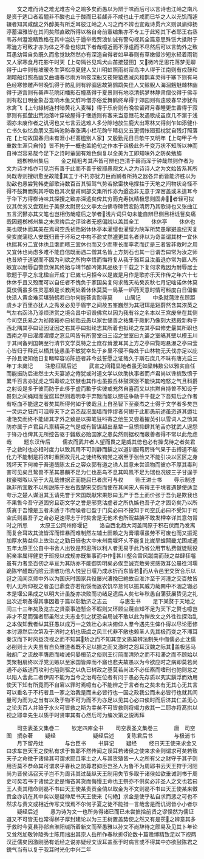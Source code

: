 <!-- { "loadSidebar": true } -->
　　文之难而诗之难尤难古今之喻多矣而愚以为辨于味而后可以言诗也江岭之南凡是资于适口者若醯非不酸也止于酸而巳若鹾非不咸也止于咸而巳华之人以充饥而遽辍者知其咸酸之外醇美有所乏耳彼江岭之人习之而不辨也宜哉诗贯六义则讽谕抑扬渟蓄温雅皆在其间矣然直致所得以格自竒前軰编集亦不专工于此矧其下者耶王右丞韦苏州澄澹精致格在其中岂妨于遒举哉贾浪仙诚有警句视其全篇意思殊馁大抵附于寒澁方可致才亦为体之不备也矧其下者哉噫近而不浮逺而不尽然后可以言韵外之致耳愚幼常自负既久而愈觉缺然然亦有深造自得者如早春则有草嫩侵沙短氷轻着雨销又人家寒食月花影午时天【上句隔谷见鸡犬山苖接楚田】又微吟足思花落梦无聊得于山中则有坡暖冬生笋松凉夏健人又川明虹照雨树宻鸟冲人得于江南则有戍鼓和潮暗船灯照岛幽又曲塘春尽雨方响夜深船又夜短猿悲减风和鹊喜灵得于塞下则有马色经寒惨雕声带晩饥得于防乱则有骅骝思故第鹦鹉失佳人又鲸鲵人海涸魑魅棘林幽得于道宫则有棊声花院闭幡影石幢髙得于夏景则有地凉清鹤梦林静肃僧仪得于佛寺则有松日明金象苔龛响木鱼又觧吟僧亦俗爱舞鹤终卑得于郊园则有逺陂春早渗犹有水禽飞【上句緑树连村暗黄花入麦稀】得于乐府则有晩妆留拜月春睡更生香得于寂寥则有孤萤出荒池落叶穿破屋得于惬适则有客来当意惬花发遇歌成虽庶几不濵于浅涸亦未废作者之讥诃也又七言云逃难人多分隙地放生鹿大出寒林又得剑乍如添健仆亡书久似忆良朋又孤屿池防春涨满小栏花韵午晴初又五更惆怅廻孤枕犹自残灯照落花【上句故国春归未有涯小栏髙槛别人家】又殷勤元日日欹午又明年【上句甲子今重数生涯只自怜】皆不拘于一概也盖絶句之作本于诣极此外千变万状不知所以神而自神岂容易哉今足下之诗时軰固有难色倘复以全美为工即知味外之防矣勉旃
　　题栁栁州集后
　　金之精粗考其声皆可辨也岂清于磬而浑于钟哉然则作者为文为诗才格亦可见岂有善于此而不善于彼耶愚观文人之为诗诗人之为文始皆系其所尚既専则捜研愈至故能其工于不朽亦犹力巨而鬭者所持之器各异而皆能济胜以为勍敌也愚尝覧韩吏部歌诗数百首其驱驾气势若掀雷抉电撑拄于天地之间物状竒怪不得不鼔舞而狥其呼吸也其次皇甫祠部文集所作亦为遒逸非无意于深宻盖或未遑耳今于华下方得栁诗味其探捜之致亦深逺矣俾其穷而克寿抗精极思则固非者轻可拟议其优劣又尝观杜子美祭太尉房公文李太白佛寺碑赞宏防清厉乃其歌诗也又张曲江五言沉鬰亦其文笔也岂相伤哉噫后之学者浅片词只句未能自辨巳侧目相诋訾矣痛哉因题桞桞州集之末庶禆后之评诠者无惑偏説以盖其全工
　　休休亭
　　休休也美也既休而其美在焉司空氏祯贻谿休休亭本濯缨也濯缨为陜军所焚愚窜避逾纪天复癸亥嵗蒲稔人安既归葺于坏垣之中构不盈丈然遽更其名者非以为竒盖谓其材一宜休也揣其分二宜休也且耄而瞆三宜休也而又少而堕长而率老而迂是三者皆非救时之用又宜休也尚虑多难不能自信既而遇二僧其名皆上方刻石也其一日谓吾曰常为汝之师也昔矫于道锐而不固为利欲之所拘幸悟而悔将复从我于谿耳且汝虽退亦常为匪人所嫉宜以耐辱自警庶保其终始与靖节醉吟第其品级于千载之下复何求哉因为耐辱居士歌题于亭之东北楹自开成丁巳嵗七月拒今以是嵗是月作是歌亦乐天作传之年六十七休休乎且又殁而可以自任者不愧负于家国矣复何求哉天祐癸亥秋七月记咄诺休休莫莫伎俩虽多性灵恶赖是长教闲处着休休莫莫一局棊一炉药天意时情可料度白日偏催快活人黄金难买堪骑鹤若曰尔何能荅言耐辱莫
　　山居记
　　中条就蒲津东顾距虞乡才百里亦犹人之秀发必见于眉宇之间故五峯巍然为其冠珥是谿蔚然含其浓英之气左右函洛乃涤烦济赏之境会昌中诏毁佛宫以因为我有谷之名本以王宫废垒在其侧今司空氏易之为祯陵谿亦曰祯贻云愚以家世储善之祐集于厥躬乃像刻大悲殿新构于西北隅其亭曰证因证因之右其亭曰拟纶志其所着也拟纶之左其亭曰修史朂其所职也西南之亭曰濯缨濯缨之窓旦鸣皆有所警堂曰三诏之堂室曰九籥之室皜其壁以模玉川于其间备列国朝至行清节文学英特之士庶存耸激耳其上方之亭曰覧昭悬瀑之亭曰莹心皆归于释氏以栖其徒愚虽不敏犹幸处于乡里不侵不侮处于山林物无夭伐亦足以庇子孙且讵知他日复睹睟容访陈迹者非今兹誓愿之证哉久于斯石庶几不昧有唐光启三年丁未嵗记
　　注愍征赋后述
　　武宣之间籍显地者虽无如梁韩数公以雅实自任而能振防后进然士大夫宴游之倦犹或时道文学以佽助执事者而卢君尚以谗摈致愤于累千百言亦犹虎之饵毒蛟之饮镞也其作也虽振丘林鼓溟涨不能快其咆怒之气且科爵之射设是多于彼而防于此侈于虚而歉于实彼或充然自喜而又以拱黙自持曽不知设于晷刻之间蝇翔而萤腐耳然则着明幸于弃黜而能以愍征争勍于千载之下吾知后之作者有呕血不能逮之者矣其所得何如于彼哉且上自圣智下至豪杰之士得于文学者多矣岂一灵运之狂而可沮辱天下之竒杰哉况面墙而悖缪者何翅于此耶愚前述虽恣道其遒壮凄艳矣而终不能研其才外之致是以掷笔狂呌寄之他生又尝着擢英引以雪词人之愤其防亦属于卢君且凡禀精英之气是或有智谋超出羣辈一旦愤抑肆其笔舌亦犹武人逞怨于锋刅也俾其无所控告驱于雠敌必贻国家之患矣然则据权而蔽善者得不常以此危虑哉
　　题东汉传后
　　儒衣而武弁者人望而畏之是威其徳也必有操戈待之者矣君子之救时也必相时度力以致其用不可则静而鎭之以道训服苟厉锋气果于击搏道不能化力不能制是将济时重困故元礼之徒终致钩党之祸至于张俭又不能引决以区区之身残坏天下何禆于吾道哉陈太丘之容众郭有道之诱人其意未尝沮物而彼亦不厚其毒利害可见矣且鸷兽不革其暴麟不足为仁也恶鸟不息其鸣鳯不足为瑞也况彼三子甘逞于权豪呶呶以至于大乱哉惟据正而能屈巳者庶可与权
　　贻王进士书
　　辱示制述孰非所宜敢不以所説陈于左右哉楚宋交怨而使在其间宋人有得玊于境者遇楚使适至夸示之楚人谋沮其玉请先誉于宋国既献宋果怒曰玉产于吾土而价张于吾仇是欺我也不果售今吾守道固穷且窃文学之誉是邪竞沽虚者之所仇嫉也吾子之才固竒矣乃以所质寘于吾懐是玉者未适于市而噪者巳盈于门矣必曰不投知于司空氏必曰不受知于司空氏则虽吾子之竒必足速得志于时矣舍是无他术也所贶益腆不敢发柙幸详其意勿冐时之所忌
　　太原王公同州修堰记
　　洛自西北趋大河盖同原于积石伏而乃发离而复合耳故其流皆浑而悍暴而难制然左辅土田赖之为膏壤堰虽劳不可废也而又振泥加厚水势益仰上故治之之勤日倍也大中末州南堰坏乆不能复比嵗旱蝗闗畿尤困咸通五年太原王公自中书舍人出牧是邦思所以利人者无易于此乃省公用节私费僦徒赋役躬亲率属得健吏于班授以成规亦既集事而中作甚川壑会雷风蹴南而鼔之益肆狂囓虽有力者坚百仞之阜亘为其防亦不能御势明矣必俟至诚克敷旁资感效耳公晨徃河壖跪陈牢醴既而隂云溃散功倍人悦翌日堰乃成水折而东皆若而从令邑里交贺合乐以迓之流闻京师中外以为国庆时国家兵役屡兴漕挽巳絶故自淮汴至于河潼之交百敖皆刳人无所仰视之者虽巳鼎食亦若衔馁而返农饥卒怠何以振其威力哉闗中不涸之辙必本是堰公果成之以明大计虽旋亦决败而功绪足遗后人矣七年秋愚自蒲获展贽见之礼出次近坰备得其事因着于篇以彰勤济之志云
　　与惠生书
　　足下某赘于天地之间三十三年矣及览古之贤豪事迹慙企不暇则又环顾尘蔑自知不足为天下之赘也噫岂非才不足而强者耶虽然丈夫志业引之犹恐自局诚不敢以此为惮故文之外徃徃探治乱之本俟知我者纵其狂愚以成万一之效壮心未决俯仰人羣今遇先生俾仆得以尽论愿修本讨源然后次第及于济时之机也唐虞之风三代非不敝也赖圣人先其极而变之不滞耳秦汉而下时风益浇视之而不知其矫之而不知其变文质莫辨法制失中侮儒必止沈儒必削则士大夫虽有自负雅道者既不足以振之而又激时之怨耳汉魏之际其盖极惩马融胡广之流故李膺质而峻诫何晏桓范之俗则王衍简而清矫之而不和滞之而不顾始以类聚相扇终以浮党见嫉以至家国皆瘁而不寤也悲夫故愚以为今欲应时之病即莫若尚通不必叛道而攻利也隘则驱之以仇已树政之基莫若尚法不必任察而嗜刑也弛则怠之以陷人舍此二者伊周不能为当今之治苟在位者有问于愚必先存质以究实鎭浮而劝用使天下知有所竟而不自窘以罪时焉噫有心不能辨之于言者有之矣未有无其心无其言可以垂名于不朽者且一家之治我是而未必皆行也一国之政我公而未必皆行也就其间量可为而为之当有以及于物不可为而不为亦足以见其心必曰俟时而后济其仁盖无心之论夫百人并廹于水火可皆救之斯为幸矣不可皆救则将竭力救其一二耶亦将髙拱以视之耶幸先生以质于时贤审其有心然后可为编次第之説再拜















　　司空表圣文集巻二
　　钦定四库全书
　　司空表圣文集巻三　　　唐　司空图　撰杂著
　　疑经　　　　　　　疑经后述
　　复陈君后书　　　　与极浦书
　　月下留丹灶　　　　与台臣书
　　书屏记
　　疑经
　　经曰天王使来求金又曰求车岂天王之使私有求于鲁耶不然传闻之误耳若诸侯之使来求金则谓求可矣若致天子之命徴于诸侯其可谓求耶且率土之人与其货殖皆一人之所有父之财守于其子则用否莫不恭命其可谓求乎春秋之防尊君抑臣岂圣人为鲁不为周耶书云天王狩于河阳尚为晋侯讳召天子岂不为周讳其过哉纵天王制用失节多取于诸侯如欲垂诫则书于周史可矣若书于诸侯之史是悔吝其货而侮慢王命也王祭亦不供矣必非圣人之文也若曰王人责其稽命则曷不书曰天王使某责贡金倘以取金为不文则曷不书曰天王使某来徴贡金亦讥在其中矣以是疑仲尼书天王使来【句絶】求金是使乎私自求而惩之可也不然求与责文或相近传写文悮焉不尔何子夏之徒不能措一言哉舍是而讥诃皆小小者尔
　　疑经后述
　　愚为诗为文一也所务得诸已而已未尝摭拾前贤之谬悮然为儒证道又不可皆无也常得桞子厚封建论以为三王树置盖势使之然又有是苌之辨意其多于救时今夏县孙郃自淮阳缄所着新文而至愚雅以孙文不尚辞待之颇易及见其卜年论又耸然加敬钟陵秀士陈用拙出其宗人岳所作春秋折论数十篇赡博精致足以下视两汉迂儒矣因激刚肠有诋经之说亦疑经文误耳盖亟于时病言或不得其中亦欲鼔陈君之鋭气当有以复于我耳时光化中兴二年
